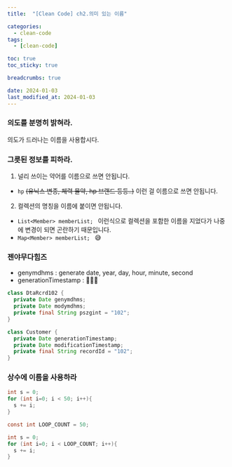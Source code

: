 ```yaml
---
title:  "[Clean Code] ch2.의미 있는 이름"

categories:
  - clean-code
tags:
  - [clean-code]

toc: true
toc_sticky: true

breadcrumbs: true

date: 2024-01-03
last_modified_at: 2024-01-03
---
```


### 의도를 분명히 밝혀라.
의도가 드러나는 이름을 사용합시다.

### 그릇된 정보를 피하라.
1. 널리 쓰이는 약어를 이름으로 쓰면 안됩니다.
  - `hp` ~~(유닉스 변종, 체력 물약, hp 브랜드 등등..)~~ 이런 걸 이름으로 쓰면 안됩니다.
2. 컬렉션의 명칭을 이름에 붙이면 안됩니다.
  - `List<Member> memberList; ` 이런식으로 컬렉션을 포함한 이름을 지었다가 나중에 변경이 되면 곤란하기 때문입니다.
  - `Map<Member> memberList; ` 😅


### 젠야무다힘즈
- genymdhms : generate date, year, day, hour, minute, second
- generationTimestamp : 👏👏👏
```java
class DtaRcrd102 {
  private Date genymdhms;
  private Date modymdhms;
  private final String pszgint = "102";
}
```

```java
class Customer {
  private Date generationTimestamp;
  private Date modificationTimestamp;
  private final String recordId = "102";
}
```

### 상수에 이름을 사용하라

```java
int s = 0;
for (int i=0; i < 50; i++){
  s += i;
}
```

```java
const int LOOP_COUNT = 50;

int s = 0;
for (int i=0; i < LOOP_COUNT; i++){
  s += i;
}
```







